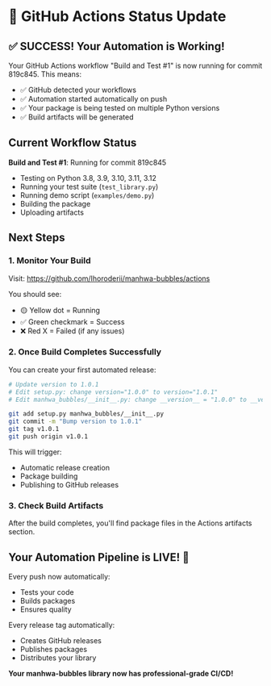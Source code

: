 # 🎉 GitHub Actions Status Update

## ✅ SUCCESS! Your Automation is Working!

Your GitHub Actions workflow "Build and Test #1" is now running for commit 819c845. This means:

- ✅ GitHub detected your workflows
- ✅ Automation started automatically on push
- ✅ Your package is being tested on multiple Python versions
- ✅ Build artifacts will be generated

## Current Workflow Status

**Build and Test #1**: Running for commit 819c845
- Testing on Python 3.8, 3.9, 3.10, 3.11, 3.12
- Running your test suite (`test_library.py`)
- Running demo script (`examples/demo.py`)
- Building the package
- Uploading artifacts

## Next Steps

### 1. Monitor Your Build
Visit: https://github.com/Ihoroderii/manhwa-bubbles/actions

You should see:
- 🟡 Yellow dot = Running
- ✅ Green checkmark = Success
- ❌ Red X = Failed (if any issues)

### 2. Once Build Completes Successfully
You can create your first automated release:

```bash
# Update version to 1.0.1
# Edit setup.py: change version="1.0.0" to version="1.0.1"
# Edit manhwa_bubbles/__init__.py: change __version__ = "1.0.0" to __version__ = "1.0.1"

git add setup.py manhwa_bubbles/__init__.py
git commit -m "Bump version to 1.0.1"
git tag v1.0.1
git push origin v1.0.1
```

This will trigger:
- Automatic release creation
- Package building
- Publishing to GitHub releases

### 3. Check Build Artifacts
After the build completes, you'll find package files in the Actions artifacts section.

## Your Automation Pipeline is LIVE! 🚀

Every push now automatically:
- Tests your code
- Builds packages
- Ensures quality

Every release tag automatically:
- Creates GitHub releases
- Publishes packages
- Distributes your library

**Your manhwa-bubbles library now has professional-grade CI/CD!**